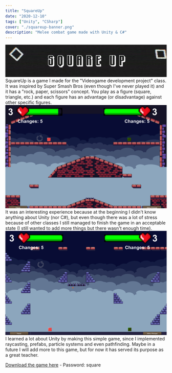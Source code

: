 ```yaml
---
title: "SquareUp"
date: "2020-12-10"
tags: ["Unity", "CSharp"]
cover: "./squareup-banner.png"
description: "Melee combat game made with Unity & C#"
---
```

![Banner](./squareup-banner.png)
SquareUp is a game I made for the "Videogame development project" class. It was inspired by Super Smash Bros (even though I've never played it) and it has a "rock, paper, scissors" concept. You play as a figure (square, triangle, etc.) and each figure has an advantage (or disadvantage) against other specific figures.
![Cover](./squareup-cover.png)
It was an interesting experience because at the beginning I didn't know anything about Unity (nor C#), but even though there was a lot of stress because of other classes I still managed to finish the game in an acceptable state (I still wanted to add more things but there wasn't enough time).
![Cover](./squareup-cover2.png)
I learned a lot about Unity by making this simple game, since I implemented raycasting, prefabs, particle systems and even pathfinding. Maybe in a future I will add more to this game, but for now it has served its purpose as a great teacher.

[Download the game here](https://b3tinsky.itch.io/squareup) - Password: square